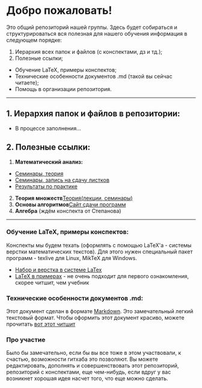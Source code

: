 ﻿# Добро пожаловать!
Это общий репозиторий нашей группы. Здесь будет собираться и структурироваться вся полезная для нашего обучения информация в следующем порядке:
1. Иерархия всех папок и файлов (с конспектами, дз и тд.);
2. Полезные ссылки;
* Обучение LaTeX, примеры конспектов;
* Технические особенности документов .md (такой вы сейчас читаете);
* Помощь в организации репозитория.

---

## 1. Иерархия папок и файлов в репозитории:
* В процессе заполнения...

## 2. Полезные ссылки:
1. **Математический анализ:**
* [Семинары, теория](https://sites.google.com/phystech.edu/alisa-sedunova-rus/%D0%BF%D1%80%D0%B5%D0%BF%D0%BE%D0%B4%D0%B0%D0%B2%D0%B0%D0%BD%D0%B8%D0%B5)
* [Семинары, запись на сдачу листков](https://docs.google.com/spreadsheets/d/18emYYVnz-tNqacqBiiqrD6Y1aw3ywRNyEh3p9S77JH8/edit#gid=0)
* [Результаты по практике](https://docs.google.com/spreadsheets/d/1yVsBvswWFIuOKDVABM-DMWoLhiATgU34B8bOwcTBrQg/edit#gid=186001220)
2. **Теория множеств**[Теория(лекции, семинары)](http://users.math-cs.spbu.ru/~speranski/courses/sets-2019-autumn/materials.html)
3. **Основы алгоритмов**[Сайт сдачи программ](https://acm.math.spbu.ru/tsweb/index.html)
4. **Алгебра** (ждём конспекта от Степанова)

---

### Обучение LaTeX, примеры конспектов:
Конспекты мы будем техать (оформлять с помощью LaTeX'а - системы верстки математических текстов). Для этого нужен специальный пакет программ - texlive для Linux, MikTeX для Windows.
* [Набор и верстка в системе LaTex](https://www.mccme.ru/free-books/llang/newllang.pdf)
* [LaTeX в примерах](https://vk.com/doc73554513_437257052?hash=4f3bb5e31f88c790f8&dl=5c29a26ceade88fd14) - не очень подходит для первого ознакомления, скорее читшит, чем учебник

### Технические особенности документов .md:
Этот документ сделан в формате [Markdown](https://ru.wikipedia.org/wiki/Markdown). Это замечательный легкий текстовый формат. Чтобы оформить этот документ красиво, можете прочитать [вот этот читшит](https://github.com/adam-p/markdown-here/wiki/Markdown-Cheatsheet)

### Про участие
Было бы замечательно, если бы вы все тоже в этом участвовали, к счастью, возможности гитхаба это позволяют. Вы можете редактировать, дополнять и совершенствовать этот репозиторий, репозиторий с конспектами, еще чем-нибудь, если вдруг у вас возникнет хорошая идея насчет того, что еще можно сделать.